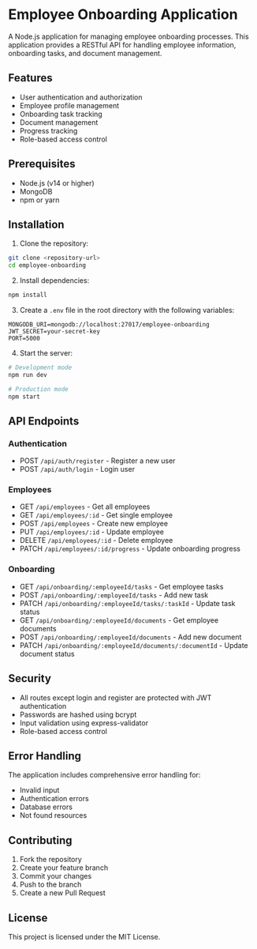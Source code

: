 # Employee Onboarding Application

A Node.js application for managing employee onboarding processes. This application provides a RESTful API for handling employee information, onboarding tasks, and document management.

## Features

- User authentication and authorization
- Employee profile management
- Onboarding task tracking
- Document management
- Progress tracking
- Role-based access control

## Prerequisites

- Node.js (v14 or higher)
- MongoDB
- npm or yarn

## Installation

1. Clone the repository:
```bash
git clone <repository-url>
cd employee-onboarding
```

2. Install dependencies:
```bash
npm install
```

3. Create a `.env` file in the root directory with the following variables:
```
MONGODB_URI=mongodb://localhost:27017/employee-onboarding
JWT_SECRET=your-secret-key
PORT=5000
```

4. Start the server:
```bash
# Development mode
npm run dev

# Production mode
npm start
```

## API Endpoints

### Authentication
- POST `/api/auth/register` - Register a new user
- POST `/api/auth/login` - Login user

### Employees
- GET `/api/employees` - Get all employees
- GET `/api/employees/:id` - Get single employee
- POST `/api/employees` - Create new employee
- PUT `/api/employees/:id` - Update employee
- DELETE `/api/employees/:id` - Delete employee
- PATCH `/api/employees/:id/progress` - Update onboarding progress

### Onboarding
- GET `/api/onboarding/:employeeId/tasks` - Get employee tasks
- POST `/api/onboarding/:employeeId/tasks` - Add new task
- PATCH `/api/onboarding/:employeeId/tasks/:taskId` - Update task status
- GET `/api/onboarding/:employeeId/documents` - Get employee documents
- POST `/api/onboarding/:employeeId/documents` - Add new document
- PATCH `/api/onboarding/:employeeId/documents/:documentId` - Update document status

## Security

- All routes except login and register are protected with JWT authentication
- Passwords are hashed using bcrypt
- Input validation using express-validator
- Role-based access control

## Error Handling

The application includes comprehensive error handling for:
- Invalid input
- Authentication errors
- Database errors
- Not found resources

## Contributing

1. Fork the repository
2. Create your feature branch
3. Commit your changes
4. Push to the branch
5. Create a new Pull Request

## License

This project is licensed under the MIT License. 